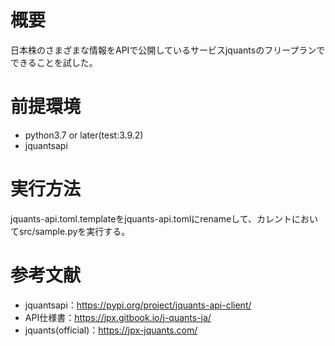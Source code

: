 # 概要
日本株のさまざまな情報をAPIで公開しているサービスjquantsのフリープランでできることを試した。

# 前提環境
* python3.7 or later(test:3.9.2)
* jquantsapi

# 実行方法
jquants-api.toml.templateをjquants-api.tomlにrenameして、カレントにおいてsrc/sample.pyを実行する。

# 参考文献
* jquantsapi：https://pypi.org/project/jquants-api-client/
* API仕様書：https://jpx.gitbook.io/j-quants-ja/
* jquants(official)：https://jpx-jquants.com/